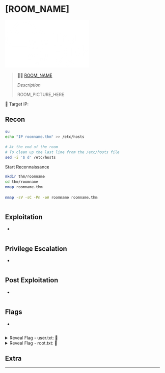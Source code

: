 # [ROOM_NAME]

![tryhackme.com - © TryHackMe](.gitbook/assets/tryhackme-logo-small.png)

> 🔬🌐 [ROOM_NAME](ROOM_LINK_HERE)
>
> *Description*
>
> ROOM_PICTURE_HERE

🎯 Target IP: 

## Recon

```bash
su
echo "IP roomname.thm" >> /etc/hosts

# At the end of the room
# To clean up the last line from the /etc/hosts file
sed -i '$ d' /etc/hosts
```

Start Reconnaissance

```bash
mkdir thm/roomname
cd thm/roomname
nmap roomname.thm

nmap -sV -sC -Pn -oA roomname roomname.thm
```

```bash

```



## Exploitation

- 

```bash

```





## Privilege Escalation

- 

```bash

```





## Post Exploitation

- 

```bash

```





## Flags

- 

```bash

```





<details>
<summary>Reveal Flag - user.txt: 🚩</summary>



`[FLAG_HERE]`

[FLAG_SCREEN_HERE]

</details>





<details>
<summary>Reveal Flag - root.txt: 🚩</summary>



`[FLAG_HERE]`

[FLAG_SCREEN_HERE]

</details>







## Extra

------

